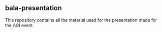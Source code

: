 ## bala-presentation
This repository contains all the material used for the presentation made for the AGI event.


